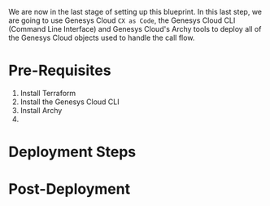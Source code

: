 We are now in the last stage of setting up this blueprint. In this last step, we are going to use Genesys Cloud `CX as Code`, the Genesys Cloud CLI (Command Line Interface) and Genesys Cloud's Archy tools to deploy all of the Genesys Cloud objects used to handle the call flow.

# Pre-Requisites

1. Install Terraform
2. Install the Genesys Cloud CLI
3. Install Archy
4. 

# Deployment Steps

# Post-Deployment

